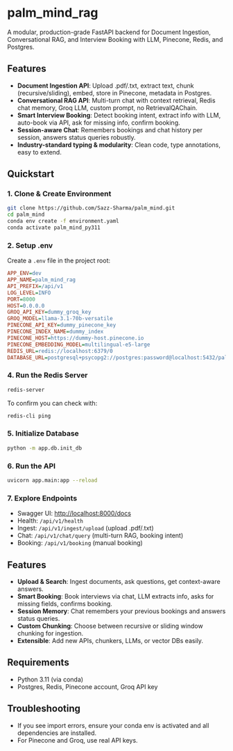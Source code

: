 # palm_mind_rag

A modular, production-grade FastAPI backend for Document Ingestion, Conversational RAG, and Interview Booking with LLM, Pinecone, Redis, and Postgres.

## Features
- **Document Ingestion API**: Upload .pdf/.txt, extract text, chunk (recursive/sliding), embed, store in Pinecone, metadata in Postgres.
- **Conversational RAG API**: Multi-turn chat with context retrieval, Redis chat memory, Groq LLM, custom prompt, no RetrievalQAChain.
- **Smart Interview Booking**: Detect booking intent, extract info with LLM, auto-book via API, ask for missing info, confirm booking.
- **Session-aware Chat**: Remembers bookings and chat history per session, answers status queries robustly.
- **Industry-standard typing & modularity**: Clean code, type annotations, easy to extend.

## Quickstart

### 1. Clone & Create Environment
```bash
git clone https://github.com/Sazz-Sharma/palm_mind.git
cd palm_mind
conda env create -f environment.yaml
conda activate palm_mind_py311
```

### 2. Setup .env
Create a `.env` file in the project root:
```ini
APP_ENV=dev
APP_NAME=palm_mind_rag
API_PREFIX=/api/v1
LOG_LEVEL=INFO
PORT=8000
HOST=0.0.0.0
GROQ_API_KEY=dummy_groq_key
GROQ_MODEL=llama-3.1-70b-versatile
PINECONE_API_KEY=dummy_pinecone_key
PINECONE_INDEX_NAME=dummy_index
PINECONE_HOST=https://dummy-host.pinecone.io
PINECONE_EMBEDDING_MODEL=multilingual-e5-large
REDIS_URL=redis://localhost:6379/0
DATABASE_URL=postgresql+psycopg2://postgres:password@localhost:5432/palm_mind
```

### 4. Run the Redis Server

```bash
redis-server
```
To confirm you can check with: 

```bash
redis-cli ping
```

### 5. Initialize Database
```bash
python -m app.db.init_db
```

### 6. Run the API
```bash
uvicorn app.main:app --reload
```

### 7. Explore Endpoints
- Swagger UI: [http://localhost:8000/docs](http://localhost:8000/docs)
- Health: `/api/v1/health`
- Ingest: `/api/v1/ingest/upload` (upload .pdf/.txt)
- Chat: `/api/v1/chat/query` (multi-turn RAG, booking intent)
- Booking: `/api/v1/booking` (manual booking)


## Features
- **Upload & Search**: Ingest documents, ask questions, get context-aware answers.
- **Smart Booking**: Book interviews via chat, LLM extracts info, asks for missing fields, confirms booking.
- **Session Memory**: Chat remembers your previous bookings and answers status queries.
- **Custom Chunking**: Choose between recursive or sliding window chunking for ingestion.
- **Extensible**: Add new APIs, chunkers, LLMs, or vector DBs easily.

## Requirements
- Python 3.11 (via conda)
- Postgres, Redis, Pinecone account, Groq API key

## Troubleshooting
- If you see import errors, ensure your conda env is activated and all dependencies are installed.
- For Pinecone and Groq, use real API keys. 


